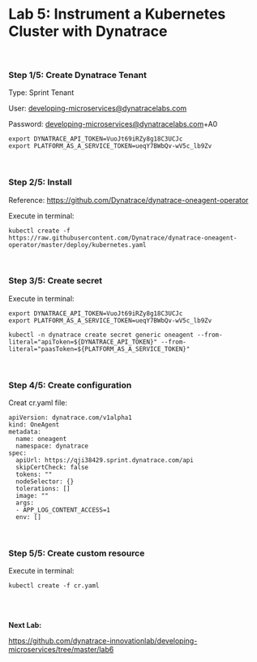 # Lab 5: Instrument a Kubernetes Cluster with Dynatrace

<br>

### Step 1/5: Create Dynatrace Tenant 

Type: Sprint Tenant

User: developing-microservices@dynatracelabs.com

Password: developing-microservices@dynatracelabs.com+A0

```
export DYNATRACE_API_TOKEN=VuoJt69iRZy8g18C3UCJc
export PLATFORM_AS_A_SERVICE_TOKEN=ueqY7BWbQv-wV5c_lb9Zv
```

<br>

### Step 2/5: Install

Reference: https://github.com/Dynatrace/dynatrace-oneagent-operator

Execute in terminal:

```
kubectl create -f https://raw.githubusercontent.com/Dynatrace/dynatrace-oneagent-operator/master/deploy/kubernetes.yaml
```

<br>

### Step 3/5: Create secret

Execute in terminal:

```
export DYNATRACE_API_TOKEN=VuoJt69iRZy8g18C3UCJc
export PLATFORM_AS_A_SERVICE_TOKEN=ueqY7BWbQv-wV5c_lb9Zv

kubectl -n dynatrace create secret generic oneagent --from-literal="apiToken=${DYNATRACE_API_TOKEN}" --from-literal="paasToken=${PLATFORM_AS_A_SERVICE_TOKEN}"
```

<br>

### Step 4/5: Create configuration 

Creat cr.yaml file:

```
apiVersion: dynatrace.com/v1alpha1
kind: OneAgent
metadata:
  name: oneagent
  namespace: dynatrace
spec:
  apiUrl: https://qji38429.sprint.dynatrace.com/api
  skipCertCheck: false
  tokens: ""
  nodeSelector: {}
  tolerations: []
  image: ""
  args:
  - APP_LOG_CONTENT_ACCESS=1
  env: []
```

<br>

### Step 5/5: Create custom resource

Execute in terminal:

```
kubectl create -f cr.yaml
```

<br>
<br>

__Next Lab:__

https://github.com/dynatrace-innovationlab/developing-microservices/tree/master/lab6

